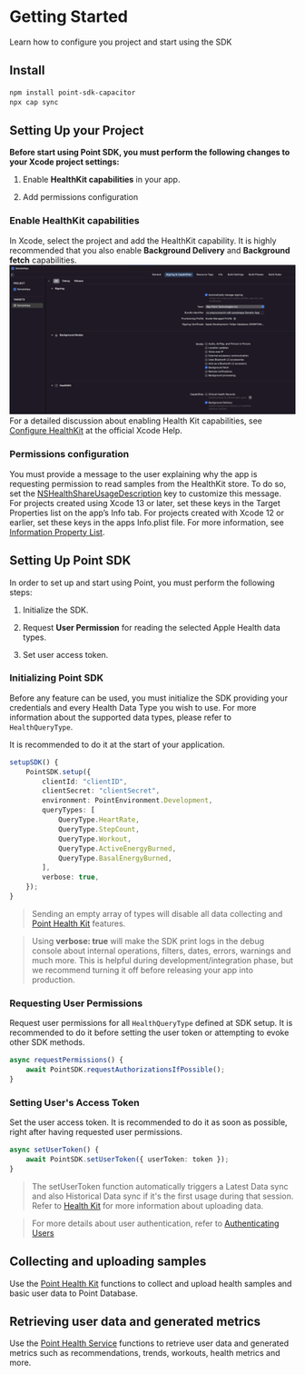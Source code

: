 # Getting Started

Learn how to configure you project and start using the SDK

## Install

```bash
npm install point-sdk-capacitor
npx cap sync
```

## Setting Up your Project

**Before start using Point SDK, you must perform the following changes to your Xcode project settings:**

1. Enable **HealthKit capabilities** in your app.

2. Add permissions configuration

### Enable HealthKit capabilities

In Xcode, select the project and add the HealthKit capability.
It is highly recommended that you also enable **Background Delivery** and **Background fetch** capabilities.
![Project capabilities.](Project-config.png)
For a detailed discussion about enabling Health Kit capabilities, see [Configure HealthKit](https://help.apple.com/xcode/mac/current/#/dev1a5823416) at the official Xcode Help.

### Permissions configuration

You must provide a message to the user explaining why the app is requesting permission to read samples from the HealthKit store.
To do so, set the [NSHealthShareUsageDescription](https://developer.apple.com/documentation/bundleresources/information_property_list/nshealthshareusagedescription) key to customize this message.
For projects created using Xcode 13 or later, set these keys in the Target Properties list on the app’s Info tab.
For projects created with Xcode 12 or earlier, set these keys in the apps Info.plist file.
For more information, see [Information Property List](https://developer.apple.com/documentation/bundleresources/information_property_list).

## Setting Up Point SDK

In order to set up and start using Point, you must perform the following steps:

1. Initialize the SDK.

2. Request **User Permission** for reading the selected Apple Health data types.

3. Set user access token.

### Initializing Point SDK

Before any feature can be used, you must initialize the SDK providing your credentials and every Health Data Type you wish to use. For more information about the supported data types, please refer to `HealthQueryType`.

It is recommended to do it at the start of your application.

```typescript
setupSDK() {
    PointSDK.setup({
        clientId: "clientID",
        clientSecret: "clientSecret",
        environment: PointEnvironment.Development,
        queryTypes: [
            QueryType.HeartRate,
            QueryType.StepCount,
            QueryType.Workout,
            QueryType.ActiveEnergyBurned,
            QueryType.BasalEnergyBurned,
        ],
        verbose: true,
    });
}
```

> Sending an empty array of types will disable all data collecting and [Point Health Kit](PointHealthKit.md) features.

> Using **verbose: true** will make the SDK print logs in the debug console about internal operations, filters, dates, errors, warnings and much more. This is helpful during development/integration phase, but we recommend turning it off before releasing your app into production.

### Requesting User Permissions

Request user permissions for all `HealthQueryType` defined at SDK setup. It is recommended to do it before setting the user token or attempting to evoke other SDK methods.

```typescript
async requestPermissions() {
    await PointSDK.requestAuthorizationsIfPossible();
}
```

### Setting User's Access Token

Set the user access token. It is recommended to do it as soon as possible, right after having requested user permissions.

```typescript
async setUserToken() {
    await PointSDK.setUserToken({ userToken: token });
}
```

> The setUserToken function automatically triggers a Latest Data sync and also Historical Data sync if it's the first usage during that session. Refer to [Health Kit](PointHealthKit.md) for more information about uploading data.

> For more details about user authentication, refer to [Authenticating Users](AuthenticatingUsers.md)

## Collecting and uploading samples

Use the [Point Health Kit](PointHealthKit.md) functions to collect and upload health samples and basic user data to Point Database.

## Retrieving user data and generated metrics

Use the [Point Health Service](PointAPI.md) functions to retrieve user data and generated metrics such as recommendations, trends, workouts, health metrics and more.
